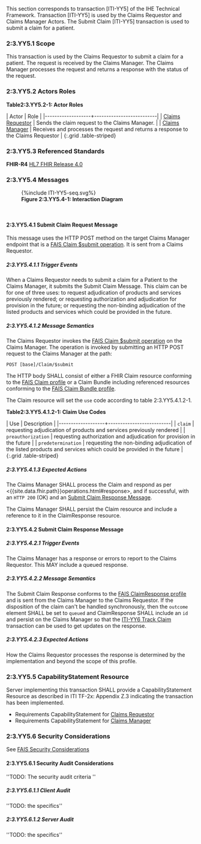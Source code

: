 This section corresponds to transaction [ITI-YY5] of the IHE Technical Framework. Transaction [ITI-YY5] is used by the Claims Requestor and Claims Manager Actors. The Submit Claim [ITI-YY5] transaction is used to submit a claim for a patient.

### 2:3.YY5.1 Scope

This transaction is used by the Claims Requestor to submit a claim for a patient.  The request is received by the Claims Manager.  The Claims Manager processes the request and returns a response with the status of the request.

### 2:3.YY5.2 Actors Roles

**Table2:3.YY5.2-1: Actor Roles**

| Actor | Role |
|-------------------+--------------------------|
| [Claims Requestor](volume-1.html#claims-requestor)    | Sends the claim request to the Claims Manager. |
| [Claims Manager](volume-1.html#claims-manager) | Receives and processes the request and returns a response to the Claims Requestor |
{:.grid .table-striped}

### 2:3.YY5.3 Referenced Standards

**FHIR-R4** [HL7 FHIR Release 4.0]({{site.data.fhir.path}})

### 2:3.YY5.4 Messages

<figure>
{%include ITI-YY5-seq.svg%}
<figcaption id="f2.3.YY5.4-1"><b>Figure 2:3.YY5.4-1: Interaction Diagram</b></figcaption>
</figure>
<br clear="all">

#### 2:3.YY5.4.1 Submit Claim Request Message

This message uses the HTTP POST method on the target Claims Manager endpoint that is a [FAIS Claim $submit operation](OperationDefinition-IHE.FAIS.Claim.Submit.html).
It is sent from a Claims Requestor.

##### 2:3.YY5.4.1.1 Trigger Events

When a Claims Requestor needs to submit a claim for a Patient to the Claims Manager, it submits the Submit Claim Message.  This claim can be for one of three uses: to request adjudication of products and services previously rendered; or requesting authorization and adjudication for provision in the future; or requesting the non-binding adjudication of the listed products and services which could be provided in the future.

##### 2:3.YY5.4.1.2 Message Semantics

The Claims Requestor invokes the [FAIS Claim $submit operation](OperationDefinition-IHE.FAIS.Claim.Submit.html) on the Claims Manager.  The operation is invoked by submitting an HTTP POST request to the Claims Manager at the path:

```
POST [base]/Claim/$submit
```

The HTTP body SHALL consist of either a FHIR Claim resource conforming to the [FAIS Claim profile](StructureDefinition-IHE.FAIS.Claim.html) or a Claim Bundle including referenced resources conforming to the [FAIS Claim Bundle profile](StructureDefinition-IHE.FAIS.Claim.Bundle.html).

The Claim resource will set the `use` code according to table 2:3.YY5.4.1.2-1.

**Table2:3.YY5.4.1.2-1: Claim Use Codes**

| Use | Description |
|-------------------+--------------------------|
| `claim` | requesting adjudication of products and services previously rendered |
| `preauthorization` | requesting authorization and adjudication for provision in the future |
| `predetermination` | requesting the non-binding adjudication of the listed products and services which could be provided in the future |
{:.grid .table-striped}

##### 2:3.YY5.4.1.3 Expected Actions

The Claims Manager SHALL process the Claim and respond as per <{{site.data.fhir.path}}operations.html#response>, and if successful, with an `HTTP 200` (OK) and an [Submit Claim Response Message](#enroll-response).

The Claims Manager SHALL persist the Claim resource and include a reference to it in the ClaimResponse resource.

<a name="enroll-response"></a>

#### 2:3.YY5.4.2 Submit Claim Response Message

##### 2:3.YY5.4.2.1 Trigger Events

The Claims Manager has a response or errors to report to the Claims Requestor.  This MAY include a queued response.

##### 2:3.YY5.4.2.2 Message Semantics

The Submit Claim Response conforms to the [FAIS ClaimResponse profile](StructureDefinition-IHE.FAIS.ClaimResponse.html) and is sent from the Claims Manager to the Claims Requestor.  If the disposition of the claim can't be handled synchronously, then the `outcome` element SHALL be set to `queued` and ClaimResponse SHALL include an `id` and persist on the Claims Manager so that the [ITI-YY6 Track Claim](ITI-YY6.html) transaction can be used to get updates on the response.

##### 2:3.YY5.4.2.3 Expected Actions

How the Claims Requestor processes the response is determined by the implementation and beyond the scope of this profile. 

### 2:3.YY5.5 CapabilityStatement Resource

Server implementing this transaction SHALL provide a CapabilityStatement Resource as described in ITI TF-2x: Appendix Z.3 indicating the transaction has been implemented.

* Requirements CapabilityStatement for [Claims Requestor](CapabilityStatement-IHE.FAIS.ClaimsRequestor.html)
* Requirements CapabilityStatement for [Claims Manager](CapabilityStatement-IHE.FAIS.ClaimsManager.html)

### 2:3.YY5.6 Security Considerations

See [FAIS Security Considerations](volume-1.html#security-considerations)

#### 2:3.YY5.6.1 Security Audit Considerations

''TODO: The security audit criteria ''

##### 2:3.YY5.6.1.1 Client Audit

''TODO: the specifics''

##### 2:3.YY5.6.1.2 Server Audit

''TODO: the specifics''
